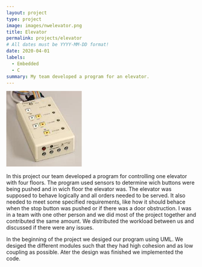 ```yaml
---
layout: project
type: project
image: images/nwelevator.png
title: Elevator
permalink: projects/elevator
# All dates must be YYYY-MM-DD format!
date: 2020-04-01
labels:
  - Embedded
  - C
summary: My team developed a program for an elevator.
---
```



<img class="ui small right floated rounded image" src="../images/elevator.jpg">


In this project our team developed a program for controlling one elevator with four floors. The program used sensors to determine wich buttons were being pushed and in wich floor the elevator was. The elevator was supposed to behave logically and all orders needed to be served. It also needed to meet some specified requirements, like how it should behace when the stop button was pushed or if there was a door obstruction. I was in a team with one other person and we did most of the project together and contributed the same amount. We distributed the workload between us and discussed if there were any issues.

In the beginning of the project we desiged our program using UML. We desiged the different modules such that they had high cohesion and as low coupling as possible. Ater the design was finished we implemented the code.





